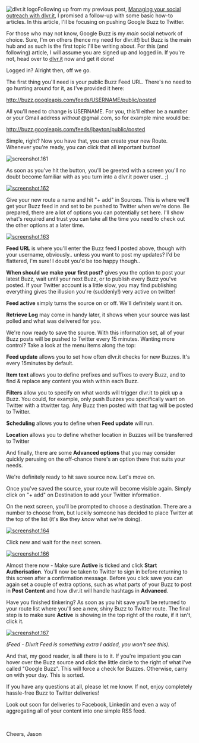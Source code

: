 <!---
title: "Pushing Buzz to Twitter with dlvr.it"
date: "2011-05-30"
categories:
  - "guides"
  - "projects"
tags:
  - "buzz"
  - "dlvr-it"
  - "twitter"
--->

![](http://static.dlvr.it/images/dlvrit_logo.png "dlvr.it logo")Following up from my previous post, [Managing your social outreach with dlvr.it](/2011/05/managing-your-social-outreach-with-dlvr-it/), I promised a follow-up with some basic how-to articles. In this article, I'll be focusing on pushing Google Buzz to Twitter.

For those who may not know, Google Buzz is my _main_ social network of choice. Sure, I'm on others (hence my need for dlvr.it!) but Buzz is the main hub and as such is the first topic I'll be writing about. For this (and following) article, I will assume you are signed up and logged in. If you're not, head over to [dlvr.it](http://dlvr.it) now and get it done!

Logged in? Alright then, off we go.

The first thing you'll need is your public Buzz Feed URL. There's no need to go hunting around for it, as I've provided it here:

http://buzz.googleapis.com/feeds/USERNAME/public/posted

All you'll need to change is USERNAME. For you, this'll either be a number or your Gmail address _without_ @gmail.com, so for example mine would be:

http://buzz.googleapis.com/feeds/jbayton/public/posted

Simple, right? Now you have that, you can create your new Route. Whenever you're ready, you can click that all important button!

![](/wp-content/uploads/2011/05/screenshot.161.png "screenshot.161")

As soon as you've hit the button, you'll be greeted with a screen you'll no doubt become familiar with as you turn into a dlvr.it power user.. ;)

[![](/wp-content/uploads/2011/05/screenshot.162.png "screenshot.162")](/wp-content/uploads/2011/05/screenshot.162.png)

Give your new route a name and hit "+ add" in Sources. This is where we'll get your Buzz feed in and set to be pushed to Twitter when we're done. Be prepared, there are a lot of options you can potentially set here. I'll show what's required and trust you can take all the time you need to check out the other options at a later time.

[![](/wp-content/uploads/2011/05/screenshot.163.png "screenshot.163")](/wp-content/uploads/2011/05/screenshot.163.png)

**Feed URL** is where you'll enter the Buzz feed I posted above, though with your username, obviously.. unless you want to post my updates? I'd be flattered, I'm sure! I doubt you'd be too happy though..

**When should we make your first post?** gives you the option to post your latest Buzz, wait until your next Buzz, or to publish every Buzz you've posted. If your Twitter account is a little slow, you may find publishing everything gives the illusion you're (suddenly!) very active on twitter!

**Feed active** simply turns the source on or off. We'll definitely want it on.

**Retrieve Log** may come in handy later, it shows when your source was last polled and what was delivered for you.

We're now ready to save the source. With this information set, all of your Buzz posts will be pushed to Twitter every 15 minutes. Wanting more control? Take a look at the menu items along the top:

**Feed update** allows you to set how often dlvr.it checks for new Buzzes. It's every 15minutes by default.

**Item text** allows you to define prefixes and suffixes to every Buzz, and to find & replace any content you wish within each Buzz.

**Filters** allow you to specify on what words will trigger dlvr.it to pick up a Buzz. You could, for example, only push Buzzes you specifically want on Twitter with a #twitter tag. Any Buzz then posted with that tag will be posted to Twitter.

**Scheduling** allows you to define when **Feed update** will run.

**Location** allows you to define whether location in Buzzes will be transferred to Twitter

And finally, there are some **Advanced options** that you may consider quickly perusing on the off-chance there's an option there that suits your needs.

We're definitely ready to hit save source now. Let's move on.

Once you've saved the source, your route will become visible again. Simply click on "+ add" on Destination to add your Twitter information.

On the next screen, you'll be prompted to choose a destination. There are a number to choose from, but luckily someone has decided to place Twitter at the top of the list (it's like they _know_ what we're doing).

[![](/wp-content/uploads/2011/05/screenshot.164.png "screenshot.164")](/wp-content/uploads/2011/05/screenshot.164.png)

Click new and wait for the next screen.

[![](/wp-content/uploads/2011/05/screenshot.166.png "screenshot.166")](/wp-content/uploads/2011/05/screenshot.166.png)

Almost there now - Make sure **Active** is ticked and click **Start Authorisation**. You'll now be taken to Twitter to sign in before returning to this screen after a confirmation message. Before you click save you can again set a couple of extra options, such as what parts of your Buzz to post in **Post Content** and how dlvr.it will handle hashtags in **Advanced**.

Have you finished tinkering? As soon as you hit save you'll be returned to your route list where you'll see a new, shiny Buzz to Twitter route. The final step is to make sure **Active** is showing in the top right of the route, if it isn't, click it.

[![](/wp-content/uploads/2011/05/screenshot.167.png "screenshot.167")](/wp-content/uploads/2011/05/screenshot.167.png)

_(Feed - Dlvrit Feed is something extra I added, you won't see this)._

And that, my good reader, is all there is to it. If you're impatient you can hover over the Buzz source and click the little circle to the right of what I've called "Google Buzz". This will force a check for Buzzes. Otherwise, carry on with your day. This is sorted.

If you have any questions at all, please let me know. If not, enjoy completely hassle-free Buzz to Twitter deliveries!

Look out soon for deliveries to Facebook, Linkedin and even a way of aggregating all of your content into one simple RSS feed.

 

Cheers, Jason
